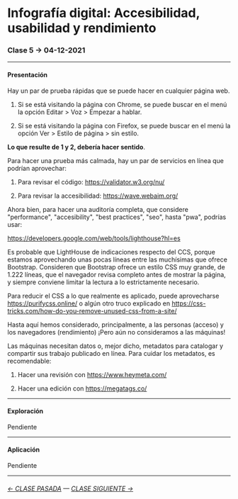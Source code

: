 # Infografía digital: Accesibilidad, usabilidad y rendimiento

### Clase 5 → 04-12-2021


- - - - - - - 

#### Presentación

Hay un par de prueba rápidas que se puede hacer en cualquier página web.

1. Si se está visitando la página con Chrome, se puede buscar en el menú la opción Editar > Voz > Empezar a hablar.

2. Si se está visitando la página con Firefox, se puede buscar en el menú la opción Ver > Estilo de página > sin estilo.

**Lo que resulte de 1 y 2, debería hacer sentido**.

Para hacer una prueba más calmada, hay un par de servicios en línea que podrían aprovechar:

1. Para revisar el código: https://validator.w3.org/nu/

2. Para revisar la accesibilidad: https://wave.webaim.org/

Ahora bien, para hacer una auditoría completa, que considere "performance", "accesibility", "best practices", "seo", hasta "pwa", podrías usar:

https://developers.google.com/web/tools/lighthouse?hl=es

Es probable que LightHouse de indicaciones respecto del CCS, porque estamos aprovechando unas pocas líneas entre las muchísimas que ofrece Bootstrap. Consideren que Bootstrap ofrece un estilo CSS muy grande, de 1.222 líneas, que el navegador revisa completo antes de mostrar la página, y siempre conviene limitar la lectura a lo estrictamente necesario. 

Para reducir el CSS a lo que realmente es aplicado, puede aprovecharse https://purifycss.online/ o algún otro truco explicado en https://css-tricks.com/how-do-you-remove-unused-css-from-a-site/

Hasta aquí hemos considerado, principalmente, a las personas (acceso) y los navegadores (rendimiento) ¡Pero aún no consideramos a las máquinas!

Las máquinas necesitan datos o, mejor dicho, metadatos para catalogar y compartir sus trabajo publicado en línea. Para cuidar los metadatos, es recomendable:

1. Hacer una revisión con https://www.heymeta.com/

2. Hacer una edición con https://megatags.co/ 

- - - - - - - 

#### Exploración

Pendiente

- - - - - - - 

#### Aplicación

Pendiente

- - - - - - - -

###### [← CLASE PASADA](https://github.com/profesorfaco/infografia/tree/main/clase-4) — [CLASE SIGUIENTE →](https://github.com/profesorfaco/infografia/tree/main/clase-6) 
